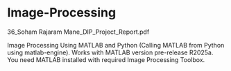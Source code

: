 # Image-Processing

36_Soham Rajaram Mane_DIP_Project_Report.pdf

Image Processing Using MATLAB and Python (Calling MATLAB from Python using matlab-engine). 
Works with MATLAB version pre-release R2025a.
You need MATLAB installed with required Image Processing Toolbox.
